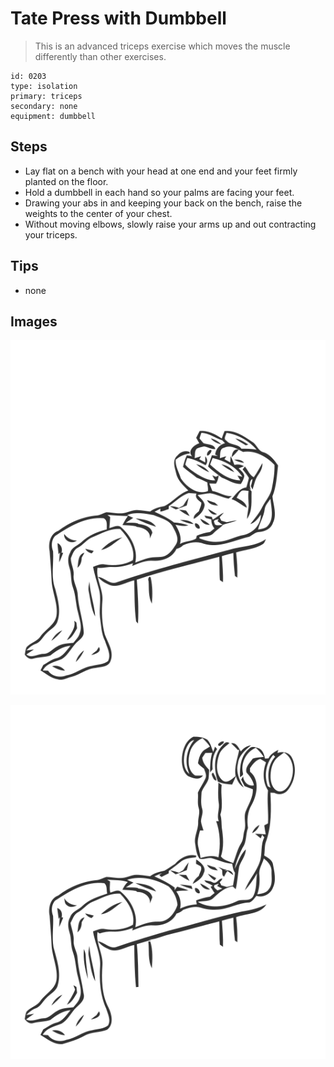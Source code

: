 # Tate Press with Dumbbell
> This is an advanced triceps exercise which moves the muscle differently than other exercises.

``` 
id: 0203 
type: isolation 
primary: triceps 
secondary: none 
equipment: dumbbell 
``` 

## Steps

 - Lay flat on a bench with your head at one end and your feet firmly planted on the floor.
 - Hold a dumbbell in each hand so your palms are facing your feet.
 - Drawing your abs in and keeping your back on the bench, raise the weights to the center of your chest.
 - Without moving elbows, slowly raise your arms up and out contracting your triceps.

## Tips

 - none

## Images

![](../svg/0203-relaxation.svg)

![](../svg/0203-tension.svg)
